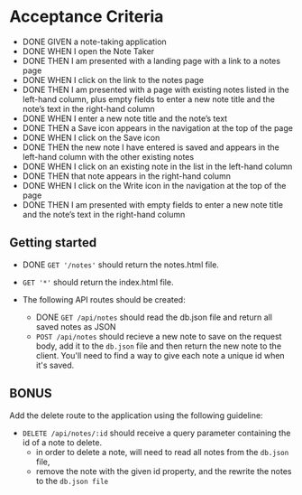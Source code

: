 # Acceptance Criteria

* DONE GIVEN a note-taking application
* DONE WHEN I open the Note Taker
* DONE THEN I am presented with a landing page with a link to a notes page
* DONE WHEN I click on the link to the notes page
* DONE THEN I am presented with a page with existing notes listed in the left-hand column, plus empty fields to enter a new note title and the note’s text in the right-hand column
* DONE WHEN I enter a new note title and the note’s text
* DONE THEN a Save icon appears in the navigation at the top of the page
* DONE WHEN I click on the Save icon
* DONE THEN the new note I have entered is saved and appears in the left-hand column with the other existing notes
* DONE WHEN I click on an existing note in the list in the left-hand column
* DONE THEN that note appears in the right-hand column
* DONE WHEN I click on the Write icon in the navigation at the top of the page
* DONE THEN I am presented with empty fields to enter a new note title and the note’s text in the right-hand column

## Getting started

* DONE <code>GET '/notes'</code> should return the notes.html file.
*  <code>GET '*'</code> should return the index.html file.

* The following API routes should be created:
  - DONE <code>GET /api/notes</code> should read the db.json file and return all saved notes as JSON
  - <code>POST /api/notes</code> should recieve a new note to save on the request body, add it to the <code>db.json</code> file and then return the new note to the client. You'll need to find a way to give each note a unique id when it's saved.

## BONUS

Add the delete route to the application using the following guideline:
  * <code>DELETE /api/notes/:id</code> should receive a query parameter containing the id of a note to delete. 
    - in order to delete a note, will need to read all notes from the <code>db.json</code> file, 
    - remove the note with the given id property, and the rewrite the notes to the <code>db.json file</code>

